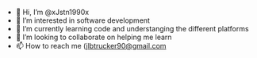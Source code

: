 - 👋 Hi, I’m @xJstn1990x
- 👀 I’m interested in software development
- 🌱 I’m currently learning code and understanging the different platforms
- 💞️ I’m looking to collaborate on helping me learn
- 📫 How to reach me (jlbtrucker90@gmail.com

<!---
xJstn1990x/xJstn1990x is a ✨ special ✨ repository because its `README.md` (this file) appears on your GitHub profile.
You can click the Preview link to take a look at your changes.
--->
